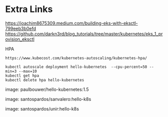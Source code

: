 # Extra Links

https://joachim8675309.medium.com/building-eks-with-eksctl-799eeb3b0efd
https://github.com/darkn3rd/blog_tutorials/tree/master/kubernetes/eks_1_provision_eksctl

HPA
```
https://www.kubecost.com/kubernetes-autoscaling/kubernetes-hpa/
```
```
kubectl autoscale deployment hello-kubernetes  --cpu-percent=50 --min=3 --max=10
kubectl get hpa
kubectl delete hpa hello-kubernetes
```

image: paulbouwer/hello-kubernetes:1.5

image: santospardos/sanvalero:hello-k8s

image: santospardos/unir:hello-k8s
